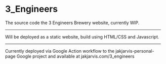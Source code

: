 # 3_Engineers
The source code the 3 Engineers Brewery website, currently WIP.

***

Will be deployed as a static website, build using HTML/CSS and Javascript.

***

Currently deployed via Google Action workflow to the jakjarvis-personal-page Google project and available at jakjarvis.com/3_engineers
